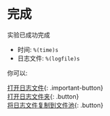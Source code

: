 # 完成

实验已成功完成

- 时间: `%(time)s`
- 日志文件: `%(logfile)s`

你可以:

[打开日志文件](opensesame://event.after_experiment_open_logfile){: .important-button}<br />
[打开日志文件夹](opensesame://event.after_experiment_open_logfile_folder){: .button}<br />
[将日志文件复制到文件池](opensesame://event.after_experiment_copy_logfile){: .button}
